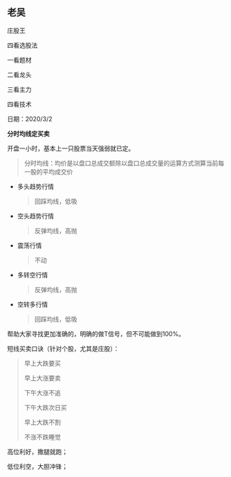 ## 老吴

庄股王

四看选股法

一看题材

二看龙头

三看主力

四看技术



日期：2020/3/2

**分时均线定买卖**

开盘一小时，基本上一只股票当天强弱就已定。

> 分时均线：均价是以盘口总成交额除以盘口总成交量的运算方式测算当前每一股的平均成交价

- 多头趋势行情

  > 回踩均线，低吸

- 空头趋势行情

  > 反弹均线，高抛

- 震荡行情

  > 不动

- 多转空行情

  > 反弹均线，高抛

- 空转多行情

  > 回踩均线，低吸

帮助大家寻找更加准确的，明确的做T信号，但不可能做到100%。



短线买卖口诀（针对个股，尤其是庄股）：

> 早上大跌要买
>
> 早上大涨要卖
>
> 下午大涨不追
>
> 下午大跌次日买
>
> 早上大跌不割
>
> 不涨不跌睡觉



高位利好，撒腿就跑；

低位利空，大胆冲锋；


